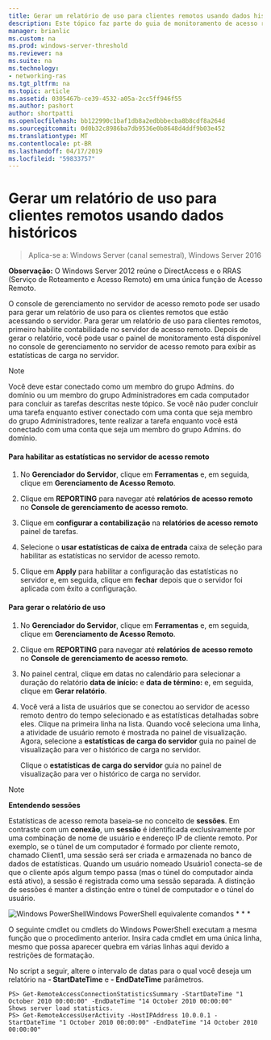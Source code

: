 ```yaml
---
title: Gerar um relatório de uso para clientes remotos usando dados históricos
description: Este tópico faz parte do guia de monitoramento de acesso remoto e contabilização no Windows Server 2016.
manager: brianlic
ms.custom: na
ms.prod: windows-server-threshold
ms.reviewer: na
ms.suite: na
ms.technology:
- networking-ras
ms.tgt_pltfrm: na
ms.topic: article
ms.assetid: 0305467b-ce39-4532-a05a-2cc5ff946f55
ms.author: pashort
author: shortpatti
ms.openlocfilehash: bb122990c1baf1db8a2edbbbecba8b8cdf8a264d
ms.sourcegitcommit: 0d0b32c8986ba7db9536e0b8648d4ddf9b03e452
ms.translationtype: MT
ms.contentlocale: pt-BR
ms.lasthandoff: 04/17/2019
ms.locfileid: "59833757"
---
```

# <a name="generate-a-usage-report-for-remote-clients-using-historical-data"></a>Gerar um relatório de uso para clientes remotos usando dados históricos

>Aplica-se a: Windows Server (canal semestral), Windows Server 2016

**Observação:** O Windows Server 2012 reúne o DirectAccess e o RRAS (Serviço de Roteamento e Acesso Remoto) em uma única função de Acesso Remoto.  
  
O console de gerenciamento no servidor de acesso remoto pode ser usado para gerar um relatório de uso para os clientes remotos que estão acessando o servidor. Para gerar um relatório de uso para clientes remotos, primeiro habilite contabilidade no servidor de acesso remoto. Depois de gerar o relatório, você pode usar o painel de monitoramento está disponível no console de gerenciamento no servidor de acesso remoto para exibir as estatísticas de carga no servidor.  
  
> [!NOTE]  
> Você deve estar conectado como um membro do grupo Admins. do domínio ou um membro do grupo Administradores em cada computador para concluir as tarefas descritas neste tópico. Se você não puder concluir uma tarefa enquanto estiver conectado com uma conta que seja membro do grupo Administradores, tente realizar a tarefa enquanto você está conectado com uma conta que seja um membro do grupo Admins. do domínio.  
  
#### <a name="to-enable-accounting-on-the-remote-access-server"></a>Para habilitar as estatísticas no servidor de acesso remoto  
  
1.  No **Gerenciador do Servidor**, clique em **Ferramentas** e, em seguida, clique em **Gerenciamento de Acesso Remoto**.  
  
2.  Clique em **REPORTING** para navegar até **relatórios de acesso remoto** no **Console de gerenciamento de acesso remoto**.  
  
3.  Clique em **configurar a contabilização** na **relatórios de acesso remoto** painel de tarefas.  
  
4.  Selecione o **usar estatísticas de caixa de entrada** caixa de seleção para habilitar as estatísticas no servidor de acesso remoto.  
  
5.  Clique em **Apply** para habilitar a configuração das estatísticas no servidor e, em seguida, clique em **fechar** depois que o servidor foi aplicada com êxito a configuração.  
  
#### <a name="to-generate-the-usage-report"></a>Para gerar o relatório de uso  
  
1.  No **Gerenciador do Servidor**, clique em **Ferramentas** e, em seguida, clique em **Gerenciamento de Acesso Remoto**.  
  
2.  Clique em **REPORTING** para navegar até **relatórios de acesso remoto** no **Console de gerenciamento de acesso remoto**.  
  
3.  No painel central, clique em datas no calendário para selecionar a duração do relatório **data de início:** e **data de término:** e, em seguida, clique em **Gerar relatório**.  
  
4.  Você verá a lista de usuários que se conectou ao servidor de acesso remoto dentro do tempo selecionado e as estatísticas detalhadas sobre eles. Clique na primeira linha na lista. Quando você seleciona uma linha, a atividade de usuário remoto é mostrada no painel de visualização. Agora, selecione a **estatísticas de carga do servidor** guia no painel de visualização para ver o histórico de carga no servidor.  
  
    Clique o **estatísticas de carga do servidor** guia no painel de visualização para ver o histórico de carga no servidor.  
  
> [!NOTE]  
> **Entendendo sessões**  
>   
> Estatísticas de acesso remota baseia-se no conceito de **sessões**. Em contraste com um **conexão**, um **sessão** é identificada exclusivamente por uma combinação de nome de usuário e endereço IP de cliente remoto. Por exemplo, se o túnel de um computador é formado por cliente remoto, chamado Client1, uma sessão será ser criada e armazenada no banco de dados de estatísticas. Quando um usuário nomeado Usuário1 conecta-se de que o cliente após algum tempo passa (mas o túnel do computador ainda está ativo), a sessão é registrada como uma sessão separada. A distinção de sessões é manter a distinção entre o túnel de computador e o túnel do usuário.  
  
![Windows PowerShell](../../../media/Generate-a-usage-report-for-remote-clients-using-historical-data/PowerShellLogoSmall.gif)Windows PowerShell equivalente comandos * * *  
  
O seguinte cmdlet ou cmdlets do Windows PowerShell executam a mesma função que o procedimento anterior. Insira cada cmdlet em uma única linha, mesmo que possa aparecer quebra em várias linhas aqui devido a restrições de formatação.  
  
No script a seguir, altere o intervalo de datas para o qual você deseja um relatório na **- StartDateTime** e **- EndDateTime** parâmetros.  
  
```  
PS> Get-RemoteAccessConnectionStatisticsSummary -StartDateTime "1 October 2010 00:00:00" -EndDateTime "14 October 2010 00:00:00"  
Shows server load statistics.  
PS> Get-RemoteAccessUserActivity -HostIPAddress 10.0.0.1 -StartDateTime "1 October 2010 00:00:00" -EndDateTime "14 October 2010 00:00:00"  
```  
  


